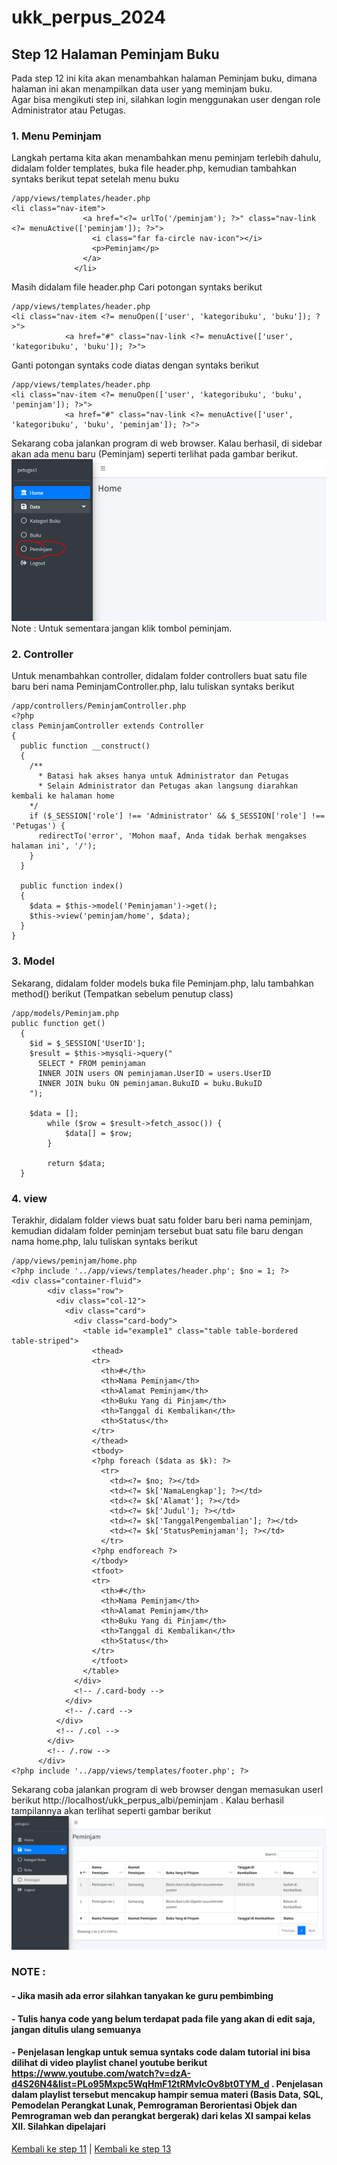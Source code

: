 # ukk_perpus_2024
## Step 12 Halaman Peminjam Buku
Pada step 12 ini kita akan menambahkan halaman Peminjam buku, dimana halaman ini akan menampilkan data user yang meminjam buku.<br>
Agar bisa mengikuti step ini, silahkan login menggunakan user dengan role Administrator atau Petugas.
### 1. Menu Peminjam
Langkah pertama kita akan menambahkan menu peminjam terlebih dahulu, didalam folder templates, buka file header.php, kemudian tambahkan syntaks berikut tepat setelah menu buku
```
/app/views/templates/header.php
<li class="nav-item">
                <a href="<?= urlTo('/peminjam'); ?>" class="nav-link <?= menuActive(['peminjam']); ?>">
                  <i class="far fa-circle nav-icon"></i>
                  <p>Peminjam</p>
                </a>
              </li>
```
Masih didalam file header.php
Cari potongan syntaks berikut 
```
/app/views/templates/header.php
<li class="nav-item <?= menuOpen(['user', 'kategoribuku', 'buku']); ?>">
            <a href="#" class="nav-link <?= menuActive(['user', 'kategoribuku', 'buku']); ?>">
```
Ganti potongan syntaks code diatas dengan syntaks berikut
```
/app/views/templates/header.php
<li class="nav-item <?= menuOpen(['user', 'kategoribuku', 'buku', 'peminjam']); ?>">
            <a href="#" class="nav-link <?= menuActive(['user', 'kategoribuku', 'buku', 'peminjam']); ?>">
```
Sekarang coba jalankan program di web browser. Kalau berhasil, di sidebar akan ada menu baru (Peminjam) seperti terlihat pada gambar berikut.<br>
![](https://github.com/irawankilmer/ukk_perpus_2024/blob/step-12/img/121.PNG)<br>
Note : Untuk sementara jangan klik tombol peminjam.
### 2. Controller
Untuk menambahkan controller, didalam folder controllers buat satu file baru beri nama PeminjamController.php, lalu tuliskan syntaks berikut
```
/app/controllers/PeminjamController.php
<?php 
class PeminjamController extends Controller
{
  public function __construct()
  {
    /**
      * Batasi hak akses hanya untuk Administrator dan Petugas
      * Selain Administrator dan Petugas akan langsung diarahkan kembali ke halaman home
    */
    if ($_SESSION['role'] !== 'Administrator' && $_SESSION['role'] !== 'Petugas') {
      redirectTo('error', 'Mohon maaf, Anda tidak berhak mengakses halaman ini', '/');
    }
  }

  public function index()
  {
    $data = $this->model('Peminjaman')->get();
    $this->view('peminjam/home', $data);
  }
}
```
### 3. Model
Sekarang, didalam folder models buka file Peminjam.php, lalu tambahkan method() berikut (Tempatkan sebelum penutup class)
```
/app/models/Peminjam.php
public function get()
  {
    $id = $_SESSION['UserID'];
    $result = $this->mysqli->query("
      SELECT * FROM peminjaman
      INNER JOIN users ON peminjaman.UserID = users.UserID
      INNER JOIN buku ON peminjaman.BukuID = buku.BukuID
    ");

    $data = [];
		while ($row = $result->fetch_assoc()) {
			$data[] = $row;
		}

		return $data;
  }
```
### 4. view
Terakhir, didalam folder views buat satu folder baru beri nama peminjam, kemudian didalam folder peminjam tersebut buat satu file baru dengan nama home.php, lalu tuliskan syntaks berikut
```
/app/views/peminjam/home.php
<?php include '../app/views/templates/header.php'; $no = 1; ?>
<div class="container-fluid">
        <div class="row">
          <div class="col-12">
            <div class="card">
              <div class="card-body">
                <table id="example1" class="table table-bordered table-striped">
                  <thead>
                  <tr>
                    <th>#</th>
                    <th>Nama Peminjam</th>
                    <th>Alamat Peminjam</th>
                    <th>Buku Yang di Pinjam</th>
                    <th>Tanggal di Kembalikan</th>
                    <th>Status</th>
                  </tr>
                  </thead>
                  <tbody>
                  <?php foreach ($data as $k): ?>
                    <tr>
                      <td><?= $no; ?></td>
                      <td><?= $k['NamaLengkap']; ?></td>
                      <td><?= $k['Alamat']; ?></td>
                      <td><?= $k['Judul']; ?></td>
                      <td><?= $k['TanggalPengembalian']; ?></td>
                      <td><?= $k['StatusPeminjaman']; ?></td>
                    </tr>
                  <?php endforeach ?>
                  </tbody>
                  <tfoot>
                  <tr>
                    <th>#</th>
                    <th>Nama Peminjam</th>
                    <th>Alamat Peminjam</th>
                    <th>Buku Yang di Pinjam</th>
                    <th>Tanggal di Kembalikan</th>
                    <th>Status</th>
                  </tr>
                  </tfoot>
                </table>
              </div>
              <!-- /.card-body -->
            </div>
            <!-- /.card -->
          </div>
          <!-- /.col -->
        </div>
        <!-- /.row -->
      </div>
<?php include '../app/views/templates/footer.php'; ?>
```
Sekarang coba jalankan program di web browser dengan memasukan userl berikut http://localhost/ukk_perpus_albi/peminjam . Kalau berhasil tampilannya akan terlihat seperti gambar berikut
![](https://github.com/irawankilmer/ukk_perpus_2024/blob/step-12/img/122.PNG)
### NOTE :
#### - Jika masih ada error silahkan tanyakan ke guru pembimbing
#### - Tulis hanya code yang belum terdapat pada file yang akan di edit saja, jangan ditulis ulang semuanya
#### - Penjelasan lengkap untuk semua syntaks code dalam tutorial ini bisa dilihat di video playlist chanel youtube berikut https://www.youtube.com/watch?v=dzA-d4S26N4&list=PLo95Mxpc5WqHmF12tRMvIcOv8bt0TYM_d . Penjelasan dalam playlist tersebut mencakup hampir semua materi (Basis Data, SQL, Pemodelan Perangkat Lunak, Pemrograman Berorientasi Objek dan Pemrograman web dan perangkat bergerak) dari kelas XI sampai kelas XII. Silahkan dipelajari
[Kembali ke step 11](https://github.com/irawankilmer/ukk_perpus_2024/tree/step-11) | 
[Kembali ke step 13](https://github.com/irawankilmer/ukk_perpus_2024/tree/step-13)
